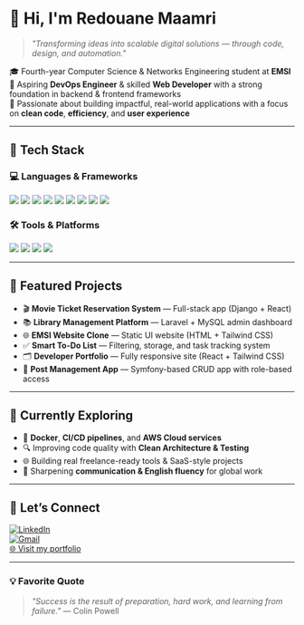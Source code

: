 # 👋 Hi, I'm Redouane Maamri  

> *"Transforming ideas into scalable digital solutions — through code, design, and automation."*

🎓 Fourth-year Computer Science & Networks Engineering student at **EMSI**  
💼 Aspiring **DevOps Engineer** & skilled **Web Developer** with a strong foundation in backend & frontend frameworks  
🧠 Passionate about building impactful, real-world applications with a focus on **clean code**, **efficiency**, and **user experience**

---

## 🧰 Tech Stack

### 💻 Languages & Frameworks
<p>
  <img src="https://img.shields.io/badge/JavaScript-F7DF1E?style=flat&logo=javascript&logoColor=black" />
  <img src="https://img.shields.io/badge/PHP-777BB4?style=flat&logo=php&logoColor=white" />
  <img src="https://img.shields.io/badge/Python-3776AB?style=flat&logo=python&logoColor=white" />
  <img src="https://img.shields.io/badge/React-20232A?style=flat&logo=react&logoColor=61DAFB" />
  <img src="https://img.shields.io/badge/Laravel-FF2D20?style=flat&logo=laravel&logoColor=white" />
  <img src="https://img.shields.io/badge/Django-092E20?style=flat&logo=django&logoColor=white" />
  <img src="https://img.shields.io/badge/Symfony-000000?style=flat&logo=symfony&logoColor=white" />
  <img src="https://img.shields.io/badge/Tailwind_CSS-38B2AC?style=flat&logo=tailwind-css&logoColor=white" />
  <img src="https://img.shields.io/badge/SQL_Server-CC2927?style=flat&logo=microsoft-sql-server&logoColor=white" />
</p>

### 🛠️ Tools & Platforms
<p>
  <img src="https://img.shields.io/badge/Git-F05032?style=flat&logo=git&logoColor=white" />
  <img src="https://img.shields.io/badge/GitHub-181717?style=flat&logo=github&logoColor=white" />
  <img src="https://img.shields.io/badge/Linux-FCC624?style=flat&logo=linux&logoColor=black" />
  <img src="https://img.shields.io/badge/VS_Code-007ACC?style=flat&logo=visual-studio-code&logoColor=white" />
</p>

---

## 📂 Featured Projects

- 🎬 **Movie Ticket Reservation System** — Full-stack app (Django + React)
- 📚 **Library Management Platform** — Laravel + MySQL admin dashboard
- 🌐 **EMSI Website Clone** — Static UI website (HTML + Tailwind CSS)
- ✅ **Smart To-Do List** — Filtering, storage, and task tracking system
- 🗂️ **Developer Portfolio** — Fully responsive site (React + Tailwind CSS)
- 📝 **Post Management App** — Symfony-based CRUD app with role-based access

---

## 🌱 Currently Exploring

- 🔧 **Docker**, **CI/CD pipelines**, and **AWS Cloud services**
- 🔍 Improving code quality with **Clean Architecture & Testing**
- 🌐 Building real freelance-ready tools & SaaS-style projects
- 💬 Sharpening **communication & English fluency** for global work

---

## 🤝 Let’s Connect

[![LinkedIn](https://img.shields.io/badge/LinkedIn-blue?style=flat&logo=linkedin&logoColor=white)](https://www.linkedin.com/in/redouane-maamri-487895292/)  
[![Gmail](https://img.shields.io/badge/Gmail-D14836?style=flat&logo=gmail&logoColor=white)](mailto:maamriredouane9@gmail.com)  
[🌐 Visit my portfolio](https://portfolioredouane.vercel.app)

---

### 💡 Favorite Quote  
> *"Success is the result of preparation, hard work, and learning from failure."* — Colin Powell
